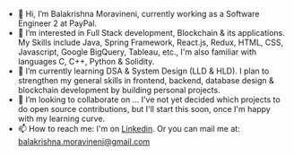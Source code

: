 - 👋 Hi, I’m Balakrishna Moravineni, currently working as a Software Engineer 2 at PayPal.
- 👀 I’m interested in Full Stack development, Blockchain & its applications. My Skills include Java, Spring Framework, React.js, Redux, HTML, CSS, Javascript, Google BigQuery, Tableau, etc., I'm also familiar with languages C, C++, Python & Solidity.
- 🌱 I’m currently learning DSA & System Design (LLD & HLD). I plan to strengthen my general skills in frontend, backend, database design & blockchain development by building personal projects.
- 💞️ I’m looking to collaborate on ... I've not yet decided which projects to do open source contributions, but I'll start this soon, once I'm happy with my learning curve.
- 📫 How to reach me: I'm on [Linkedin](https://www.linkedin.com/in/balakrishnam8). Or you can mail me at: balakrishna.moravineni@gmail.com

<!---
balamoravineni/balamoravineni is a ✨ special ✨ repository because its `README.md` (this file) appears on your GitHub profile.
You can click the Preview link to take a look at your changes.
--->
